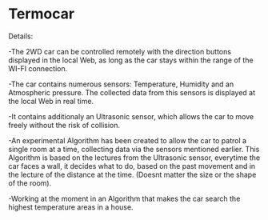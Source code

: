 # Termocar

Details:

-The 2WD car can be controlled remotely with the direction buttons displayed in the local Web, as long as the car stays within the range of the WI-FI connection.

-The car contains numerous sensors: Temperature, Humidity and an Atmospheric pressure. The collected data from this sensors is displayed at the local Web in real time.

-It contains additionaly an Ultrasonic sensor, which allows the car to move freely without the risk of collision.

-An experimental Algorithm has been created to allow the car to patrol a single room at a time, collecting data via the sensors mentioned earlier.
This Algorithm is based on the lectures from the Ultrasonic sensor, everytime the car faces a wall, it decides what to do, based on the past movement and in the lecture of the distance at the time. (Doesnt matter the size or the shape of the room).

-Working at the moment in an Algorithm that makes the car search the highest temperature areas in a house.